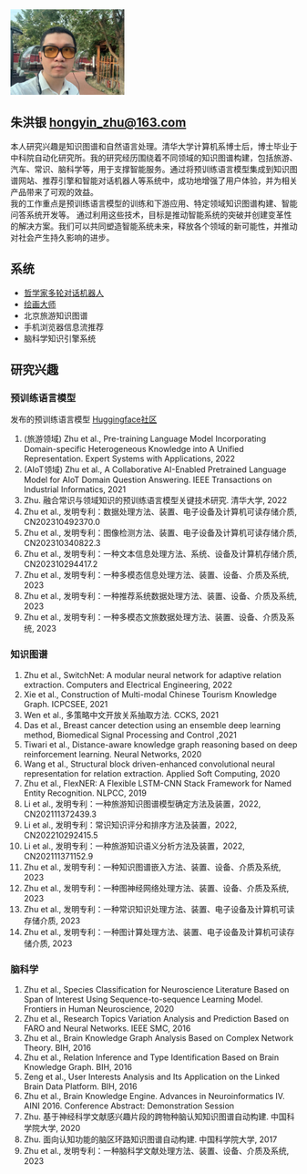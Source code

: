 <img src="pic/20230715.jpg" width="200" />

## 朱洪银 hongyin_zhu@163.com

本人研究兴趣是知识图谱和自然语言处理。清华大学计算机系博士后，博士毕业于中科院自动化研究所。我的研究经历围绕着不同领域的知识图谱构建，包括旅游、汽车、常识、脑科学等，用于支撑智能服务。通过将预训练语言模型集成到知识图谱网站、推荐引擎和智能对话机器人等系统中，成功地增强了用户体验，并为相关产品带来了可观的效益。  
我的工作重点是预训练语言模型的训练和下游应用、特定领域知识图谱构建、智能问答系统开发等。 通过利用这些技术，目标是推动智能系统的突破并创建变革性的解决方案。我们可以共同塑造智能系统未来，释放各个领域的新可能性，并推动对社会产生持久影响的进步。


## 系统
* [哲学家多轮对话机器人](https://ace2d3c96ba6da459d.gradio.live)
* [绘画大师](https://86725edd82287acf7f.gradio.live)
* 北京旅游知识图谱
* 手机浏览器信息流推荐
* 脑科学知识引擎系统

## 研究兴趣

### 预训练语言模型

发布的预训练语言模型 [Huggingface社区](https://huggingface.co/hongyin)

1. (旅游领域) Zhu et al., Pre-training Language Model Incorporating Domain-specific Heterogeneous Knowledge into A Unified Representation. Expert Systems with Applications, 2022  
1. (AIoT领域) Zhu et al., A Collaborative AI-Enabled Pretrained Language Model for AIoT Domain Question Answering. IEEE Transactions on Industrial Informatics, 2021  
1. Zhu. 融合常识与领域知识的预训练语言模型关键技术研究. 清华大学, 2022
1. Zhu et al., 发明专利：数据处理方法、装置、电子设备及计算机可读存储介质, CN202310492370.0  
1. Zhu et al., 发明专利：图像检测方法、装置、电子设备及计算机可读存储介质, CN202310340822.3  
5. Zhu et al., 发明专利：一种文本信息处理方法、系统、设备及计算机存储介质, CN202310294417.2
6. Zhu et al., 发明专利：一种多模态信息处理方法、装置、设备、介质及系统, 2023
7. Zhu et al., 发明专利：一种推荐系统数据处理方法、装置、设备、介质及系统, 2023
8. Zhu et al., 发明专利：一种多模态文旅数据处理方法、装置、设备、介质及系统, 2023


### 知识图谱

1. Zhu et al., SwitchNet: A modular neural network for adaptive relation extraction. Computers and Electrical Engineering, 2022  
2. Xie et al., Construction of Multi-modal Chinese Tourism Knowledge Graph. ICPCSEE, 2021  
3. Wen et al., 多策略中文开放关系抽取方法. CCKS, 2021  
7. Das et al., Breast cancer detection using an ensemble deep learning method, Biomedical Signal Processing and Control ,2021 
4. Tiwari et al., Distance-aware knowledge graph reasoning based on deep reinforcement learning. Neural Networks, 2020  
5. Wang et al., Structural block driven-enhanced convolutional neural representation for relation extraction. Applied Soft Computing, 2020
6. Zhu et al., FlexNER: A Flexible LSTM-CNN Stack Framework for Named Entity Recognition. NLPCC, 2019 
8. Li et al., 发明专利：一种旅游知识图谱模型确定方法及装置，2022, CN202111372439.3
9. Li et al., 发明专利：常识知识评分和排序方法及装置，2022, CN202210292415.5  
1. Li et al., 发明专利：一种旅游知识语义分析方法及装置，2022, CN202111371152.9
2. Zhu et al., 发明专利：一种知识图谱嵌入方法、装置、设备、介质及系统, 2023
1. Zhu et al., 发明专利：一种图神经网络处理方法、装置、设备、介质及系统, 2023
3. Zhu et al., 发明专利：一种常识知识处理方法、装置、电子设备及计算机可读存储介质, 2023
4. Zhu et al., 发明专利：一种图计算处理方法、装置、电子设备及计算机可读存储介质, 2023



### 脑科学

1. Zhu et al., Species Classification for Neuroscience Literature Based on Span of Interest Using Sequence-to-sequence Learning Model. Frontiers in Human Neuroscience, 2020  
2. Zhu et al., Research Topics Variation Analysis and Prediction Based on FARO and Neural Networks. IEEE SMC, 2016
3. Zhu et al., Brain Knowledge Graph Analysis Based on Complex Network Theory. BIH, 2016  
4. Zhu et al., Relation Inference and Type Identification Based on Brain Knowledge Graph. BIH, 2016  
5. Zeng et al., User Interests Analysis and Its Application on the Linked Brain Data Platform. BIH, 2016  
6. Zhu et al., Brain Knowledge Engine. Advances in Neuroinformatics IV. AINI 2016. Conference Abstract: Demonstration Session  
1. Zhu. 基于神经科学文献感兴趣片段的跨物种脑认知知识图谱自动构建. 中国科学院大学, 2020
1. Zhu. 面向认知功能的脑区环路知识图谱自动构建. 中国科学院大学, 2017
7. Zhu et al., 发明专利：一种脑科学文献处理方法、装置、设备、介质及系统, 2023 
